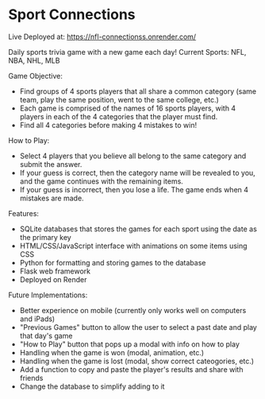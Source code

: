 # Sport Connections
Live Deployed at: https://nfl-connectionss.onrender.com/

Daily sports trivia game with a new game each day!
Current Sports: NFL, NBA, NHL, MLB

Game Objective: 
- Find groups of 4 sports players that all share a common category (same team, play the same position, went to the same college, etc.) 
- Each game is comprised of the names of 16 sports players, with 4 players in each of the 4 categories that the player must find.
- Find all 4 categories before making 4 mistakes to win!

How to Play:
- Select 4 players that you believe all belong to the same category and submit the answer.
- If your guess is correct, then the category name will be revealed to you, and the game continues with the remaining items.
- If your guess is incorrect, then you lose a life. The game ends when 4 mistakes are made.

Features:
- SQLite databases that stores the games for each sport using the date as the primary key
- HTML/CSS/JavaScript interface with animations on some items using CSS
- Python for formatting and storing games to the database
- Flask web framework
- Deployed on Render

Future Implementations:
- Better experience on mobile (currently only works well on computers and iPads)
- "Previous Games" button to allow the user to select a past date and play that day's game
- "How to Play" button that pops up a modal with info on how to play
- Handling when the game is won (modal, animation, etc.)
- Handling when the game is lost (modal, show correct cateogories, etc.)
- Add a function to copy and paste the player's results and share with friends
- Change the database to simplify adding to it

  
